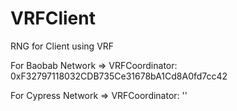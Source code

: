 # VRFClient
RNG for Client using VRF

For Baobab Network => VRFCoordinator: 0xF32797118032CDB735Ce31678bA1Cd8A0fd7cc42

For Cypress Network => VRFCoordinator: ''
